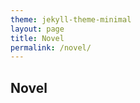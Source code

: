 ```yaml
---
theme: jekyll-theme-minimal                  
layout: page
title: Novel
permalink: /novel/
---
```


## Novel
